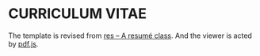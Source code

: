 # CURRICULUM VITAE

The template is revised from [res – A resumé class](https://ctan.org/pkg/res?lang=en). And the viewer is acted by [pdf.js](https://github.com/mozilla/pdf.js).

